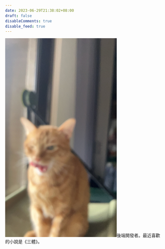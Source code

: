 ```yaml
---
date: 2023-06-29T21:38:02+08:00
draft: false
disableComments: true
disable_feed: true
---
```

![image](cute_blur_mao.jpeg)後端開發者。最近喜歡的小說是《三體》。

